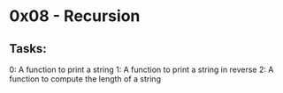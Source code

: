 # 0x08 - Recursion
## Tasks:
0: A function to print a string
1: A function to print a string in reverse
2: A function to compute the length of a string
